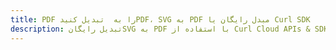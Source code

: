 ---title: PDF را به  تبدیل کنیدPDF، SVG به PDF مبدل رایگان یا Curl SDKdescription: تبدیل رایگانSVG به PDF با استفاده از Curl Cloud APIs & SDK همچنین اسناد PDF را در Cloud ایجاد، ویرایش و رندر کنید.---
